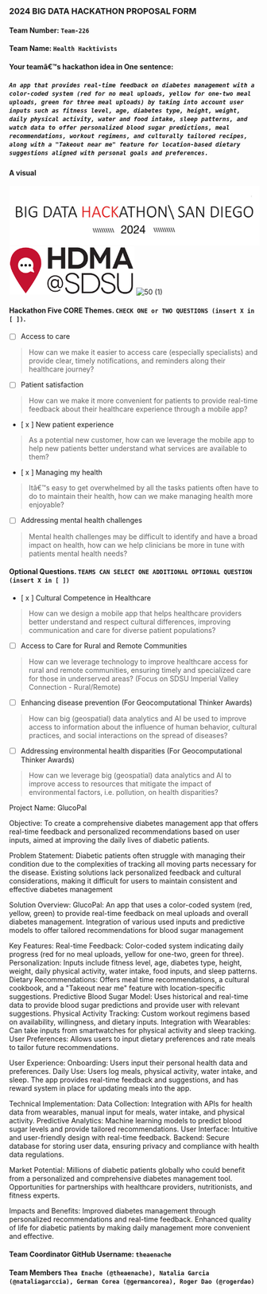 ### 2024 BIG DATA HACKATHON PROPOSAL FORM

#### Team Number: `Team-226`  

#### Team Name: `Health Hacktivists`    
  
#### Your teamâ€™s hackathon idea in One sentence: 
##### `An app that provides real-time feedback on diabetes management with a color-coded system (red for no meal uploads, yellow for one-two meal uploads, green for three meal uploads) by taking into account user inputs such as fitness level, age, diabetes type, height, weight, daily physical activity, water and food intake, sleep patterns, and watch data to offer personalized blood sugar predictions, meal recommendations, workout regimens, and culturally tailored recipes, along with a "Takeout near me" feature for location-based dietary suggestions aligned with personal goals and preferences.`


#### A visual
![bigdatahackathon4sd](https://github.com/BigDataForSanDiego/bigdataforsandiego.github.io/blob/main/templates/img/bigdatahackathon_sd_2024.png?raw=true "Big Data Hackathon for San Diego 2024")
<img height="10%" width="50%" alt="HDMA" src="https://github.com/BigDataForSanDiego/bigdataforsandiego.github.io/blob/main/templates/img/hdma2.png?raw=true"> 
![50 (1)](https://github.com/user-attachments/assets/df757834-1644-4b24-bd0b-3fb49227e923)


<!--
#### Theme: Enhancing Healthcareâ€™s Digital Front Door
#### - Digital solutions to help increase access, manage health, and improve patient satisfaction along the healthcare journey -
-->

#### Hackathon Five CORE Themes. `CHECK ONE or TWO QUESTIONS (insert X in [ ])`.
- [ ] Access to care
> How can we make it easier to access care (especially specialists) and provide clear, timely notifications, and reminders along their healthcare journey?
- [ ] Patient satisfaction
> How can we make it more convenient for patients to provide real-time feedback about their healthcare experience through a mobile app?
- [ x ] New patient experience
> As a potential new customer, how can we leverage the mobile app to help new patients better understand what services are available to them?
- [ x ] Managing my health
> Itâ€™s easy to get overwhelmed by all the tasks patients often have to do to maintain their health, how can we make managing health more enjoyable?
- [ ] Addressing mental health challenges
> Mental health challenges may be difficult to identify and have a broad impact on health, how can we help clinicians be more in tune with patients mental health needs?

#### Optional Questions. `TEAMS CAN SELECT ONE ADDITIONAL OPTIONAL QUESTION (insert X in [ ])`
- [ x ] Cultural Competence in Healthcare
> How can we design a mobile app that helps healthcare providers better understand and respect cultural differences, improving communication and care for diverse patient populations?
- [ ] Access to Care for Rural and Remote Communities
> How can we leverage technology to improve healthcare access for rural and remote communities, ensuring timely and specialized care for those in underserved areas? (Focus on SDSU Imperial Valley Connection - Rural/Remote)
- [ ] Enhancing disease prevention (For Geocomputational Thinker Awards)
> How can big (geospatial) data analytics and AI be used to improve access to information about the influence of human behavior, cultural practices, and social interactions on the spread of diseases?
- [ ] Addressing environmental health disparities (For Geocomputational Thinker Awards)
> How can we leverage big (geospatial) data analytics and AI to improve access to resources that mitigate the impact of environmental factors, i.e. pollution, on health disparities?

Project Name: GlucoPal

Objective: To create a comprehensive diabetes management app that offers real-time feedback and personalized recommendations based on user inputs, aimed at improving the daily lives of diabetic patients.

Problem Statement: Diabetic patients often struggle with managing their condition due to the complexities of tracking all moving parts necessary for the disease. Existing solutions lack personalized feedback and cultural considerations, making it difficult for users to maintain consistent and effective diabetes management

Solution Overview:
GlucoPal: An app that uses a color-coded system (red, yellow, green) to provide real-time feedback on meal uploads and overall diabetes management. 
Integration of various used inputs and predictive models to offer tailored recommendations for blood sugar management

Key Features:
Real-time Feedback: Color-coded system indicating daily progress (red for no meal uploads, yellow for one-two, green for three).
Personalization: Inputs include fitness level, age, diabetes type, height, weight, daily physical activity, water intake, food inputs, and sleep patterns.
Dietary Recommendations: Offers meal time recommendations, a cultural cookbook, and a "Takeout near me" feature with location-specific suggestions.
Predictive Blood Sugar Model: Uses historical and real-time data to provide blood sugar predictions and provide user with relevant suggestions.
Physical Activity Tracking: Custom workout regimens based on availability, willingness, and dietary inputs.
Integration with Wearables: Can take inputs from smartwatches for physical activity and sleep tracking.
User Preferences: Allows users to input dietary preferences and rate meals to tailor future recommendations.

User Experience:
Onboarding: Users input their personal health data and preferences.
Daily Use: Users log meals, physical activity, water intake, and sleep. The app provides real-time feedback and suggestions, and has reward system in place for updating meals into the app.

Technical Implementation:
Data Collection: Integration with APIs for health data from wearables, manual input for meals, water intake, and physical activity.
Predictive Analytics: Machine learning models to predict blood sugar levels and provide tailored recommendations.
User Interface: Intuitive and user-friendly design with real-time feedback.
Backend: Secure database for storing user data, ensuring privacy and compliance with health data regulations.

Market Potential:
Millions of diabetic patients globally who could benefit from a personalized and comprehensive diabetes management tool.
Opportunities for partnerships with healthcare providers, nutritionists, and fitness experts.

Impacts and Benefits:
Improved diabetes management through personalized recommendations and real-time feedback.
Enhanced quality of life for diabetic patients by making daily management more convenient and effective.


#### Team Coordinator GitHub Username: `theaenache`

#### Team Members `Thea Enache (@theaenache), Natalia Garcia (@nataliagarccia), German Corea (@germancorea), Roger Dao (@rogerdao)`

